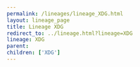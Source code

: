 ```yaml
---
permalink: /lineages/lineage_XDG.html
layout: lineage_page
title: Lineage XDG
redirect_to: ../lineage.html?lineage=XDG
lineage: XDG
parent: 
children: ['XDG']
---
```

